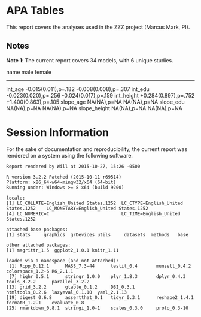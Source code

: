 # APA Tables

This report covers the analyses used in the ZZZ project (Marcus Mark, PI).

<!--  Set the working directory to the repository's base directory; this assumes the report is nested inside of three directories.-->


<!-- Set the report-wide options, and point to the external code file. -->


<!-- Load the sources.  Suppress the output when loading sources. --> 


<!-- Load 'sourced' R files.  Suppress the output when loading packages. --> 


<!-- Load any global functions and variables declared in the R file.  Suppress the output. --> 


<!-- Declare any global functions specific to a Rmd output.  Suppress the output. --> 


<!-- Load the datasets.   -->


<!-- Tweak the datasets.   -->


## Notes

**Note 1**: The current report covers 34 models, with 6 unique studies.



name                            male                 female
-------------  ---------------------  ---------------------
int_age         -0.015(0.011),p=.182   -0.008(0.008),p=.307
int_edu         -0.023(0.020),p=.256   -0.024(0.017),p=.159
int_height      +0.284(0.897),p=.752   +1.400(0.863),p=.105
slope_age                NA(NA),p=NA            NA(NA),p=NA
slope_edu                NA(NA),p=NA            NA(NA),p=NA
slope_height             NA(NA),p=NA            NA(NA),p=NA

# Session Information
For the sake of documentation and reproducibility, the current report was rendered on a system using the following software.


```
Report rendered by Will at 2015-10-27, 15:26 -0500
```

```
R version 3.2.2 Patched (2015-10-11 r69514)
Platform: x86_64-w64-mingw32/x64 (64-bit)
Running under: Windows >= 8 x64 (build 9200)

locale:
[1] LC_COLLATE=English_United States.1252  LC_CTYPE=English_United States.1252    LC_MONETARY=English_United States.1252
[4] LC_NUMERIC=C                           LC_TIME=English_United States.1252    

attached base packages:
[1] stats     graphics  grDevices utils     datasets  methods   base     

other attached packages:
[1] magrittr_1.5  ggplot2_1.0.1 knitr_1.11   

loaded via a namespace (and not attached):
 [1] Rcpp_0.12.1      MASS_7.3-44      testit_0.4       munsell_0.4.2    colorspace_1.2-6 R6_2.1.1        
 [7] highr_0.5.1      stringr_1.0.0    plyr_1.8.3       dplyr_0.4.3      tools_3.2.2      parallel_3.2.2  
[13] grid_3.2.2       gtable_0.1.2     DBI_0.3.1        htmltools_0.2.6  lazyeval_0.1.10  yaml_2.1.13     
[19] digest_0.6.8     assertthat_0.1   tidyr_0.3.1      reshape2_1.4.1   formatR_1.2.1    evaluate_0.8    
[25] rmarkdown_0.8.1  stringi_1.0-1    scales_0.3.0     proto_0.3-10    
```
